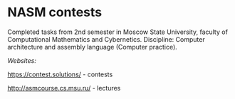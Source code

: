 # NASM contests
Completed tasks from 2nd semester in Moscow State University, faculty of Computational Mathematics and Cybernetics. Discipline: Computer architecture and assembly language (Computer practice).

*Websites:*

https://contest.solutions/ - contests

http://asmcourse.cs.msu.ru/ - lectures
